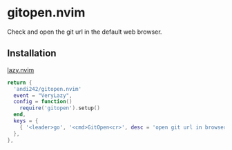 # gitopen.nvim

Check and open the git url in the default web browser.

## Installation

[lazy.nvim](https://github.com/folke/lazy.nvim) 

```lua
return {
  'andi242/gitopen.nvim'
  event = "VeryLazy",
  config = function()
    require('gitopen').setup()
  end,
  keys = {
    { '<leader>go', '<cmd>GitOpen<cr>', desc = 'open git url in browser' },
  },
},
```

